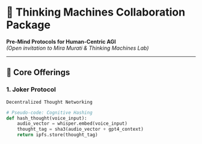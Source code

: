 # 🤖 Thinking Machines Collaboration Package  
**Pre-Mind Protocols for Human-Centric AGI**  
*(Open invitation to Mira Murati & Thinking Machines Lab)*  

---

## 📜 **Core Offerings**  
### 1. Joker Protocol  
`Decentralized Thought Networking`  
```python
# Pseudo-code: Cognitive Hashing
def hash_thought(voice_input):
    audio_vector = whisper.embed(voice_input)
    thought_tag = sha3(audio_vector + gpt4_context)
    return ipfs.store(thought_tag) 